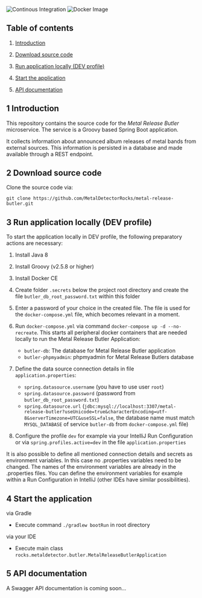 ![Continous Integration](https://github.com/MetalDetectorRocks/metal-release-butler/workflows/Continous%20Integration/badge.svg)
![Docker Image](https://github.com/MetalDetectorRocks/metal-release-butler/workflows/Docker%20Image/badge.svg)

## Table of contents
1. [ Introduction ](#introduction)

2. [ Download source code ](#download-source-code)

3. [ Run application locally (DEV profile) ](#run-application-locally-dev)

4. [ Start the application ](#start-application)

5. [ API documentation ](#api-documentation)

<a name="introduction"></a>
## 1 Introduction
This repository contains the source code for the _Metal Release Butler_ microservice. The service is a Groovy based Spring Boot application. 

It collects information about announced album releases of metal bands from external sources. This information is persisted in a database and made available through a REST endpoint.  

<a name="download-source-code"></a>
## 2 Download source code

Clone the source code via:

```
git clone https://github.com/MetalDetectorRocks/metal-release-butler.git
```

<a name="run-application-locally-dev"></a>
## 3 Run application locally (DEV profile)

To start the application locally in DEV profile, the following preparatory actions are necessary:

1. Install Java 8

2. Install Groovy (v2.5.8 or higher)

3. Install Docker CE

4. Create folder `.secrets` below the project root directory and create the file `butler_db_root_password.txt` within this folder

5. Enter a password of your choice in the created file. The file is used for the `docker-compose.yml` file, which becomes relevant in a moment.

6. Run `docker-compose.yml` via command `docker-compose up -d --no-recreate`. This starts all peripheral docker containers that are needed locally to run the Metal Release Butler Application:
    - `butler-db`: The database for Metal Release Butler application 
    - `butler-phpmyadmin`: phpmyadmin for Metal Release Butlers database

7. Define the data source connection details in file `application.properties`:
    - `spring.datasource.username` (you have to use user `root`)
    - `spring.datasource.password` (password from `butler_db_root_password.txt`)
    - `spring.datasource.url` (`jdbc:mysql://localhost:3307/metal-release-butler?useUnicode=true&characterEncoding=utf-8&serverTimezone=UTC&useSSL=false`, the database name must match `MYSQL_DATABASE` of service `butler-db` from `docker-compose.yml` file)

8. Configure the profile `dev` for example via your IntelliJ Run Configuration or via `spring.profiles.active=dev` in the file `application.properties`  

It is also possible to define all mentioned connection details and secrets as environment variables. In this case no .properties variables need to be changed. The names of the environment variables are already in the .properties files. You can define the environment variables for example within a Run Configuration in IntelliJ (other IDEs have similar possibilities).

<a name="start-application"></a>
## 4 Start the application

via Gradle
- Execute command `./gradlew bootRun` in root directory

via your IDE
- Execute main class `rocks.metaldetector.butler.MetalReleaseButlerApplication`

<a name="api-documentation"></a>
## 5 API documentation

A Swagger API documentation is coming soon...